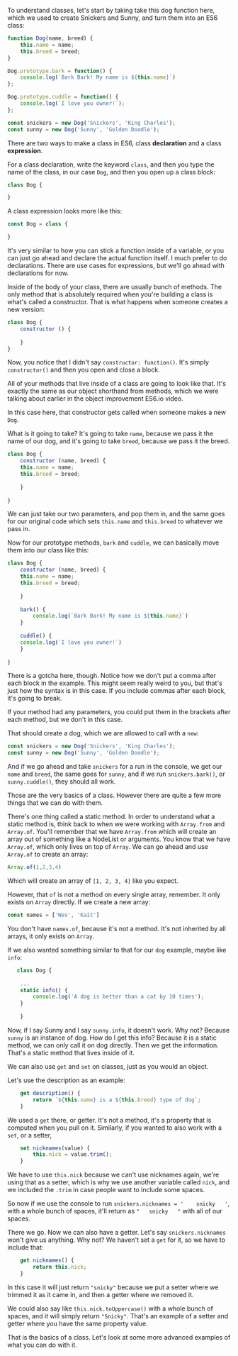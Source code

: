 To understand classes, let's start by taking take this dog function here, which we used to create Snickers and Sunny, and turn them into an ES6 class:

```js
function Dog(name, breed) {
    this.name = name;
    this.breed = breed;
}

Dog.prototype.bark = function() {
    console.log(`Bark Bark! My name is ${this.name}`)
};

Dog.prototype.cuddle = function() {
    console.log(`I love you owner!`);
};

const snickers = new Dog('Snickers', 'King Charles');
const sunny = new Dog('Sunny', 'Golden Doodle');
```

There are two ways to make a class in ES6, class **declaration** and a class **expression**. 

For a class declaration, write the keyword `class`, and then you type the name of the class, in our case `Dog`, and then you open up a class block:

```js
class Dog {

}
```

A class expression looks more like this:

```js
const Dog = class {

}
```
It's very similar to how you can stick a function inside of a variable, or you can just go ahead and declare the actual function itself. I much prefer to do declarations. There are use cases for expressions, but we'll go ahead with declarations for now.
 
Inside of the body of your class, there are usually bunch of methods. The only method that is absolutely required when you're building a class is what's called a constructor. That is what happens when someone creates a new version: 

```js
class Dog {
    constructor () {
    
    }
}
```

Now, you notice that I didn't say `constructor: function()`. It's simply `constructor()` and then you open and close a block.

All of your methods that live inside of a class are going to look like that. It's exactly the same as our object shorthand from methods, which we were talking about earlier in the object improvement ES6.io video.

In this case here, that constructor gets called when someone makes a new `Dog`.

What is it going to take? It's going to take `name`, because we pass it the name of our dog, and it's going to take `breed`, because we pass it the breed. 

```js
class Dog {
    constructor (name, breed) {
    this.name = name;
    this.breed = breed;
    
    }
    
}
```

We can just take our two parameters, and pop them in, and the same goes for our original code which sets `this.name` and `this.breed` to whatever we pass in.

Now for our prototype methods, `bark` and `cuddle`, we can basically move them into our class like this:

```js
class Dog {
    constructor (name, breed) {
    this.name = name;
    this.breed = breed;
    
    }
    
    bark() {
        console.log(`Bark Bark! My name is ${this.name}`)
    }
    
    cuddle() {
    console.log(`I love you owner!`)
    }
    
}
```
 
There is a gotcha here, though. Notice how we don't put a comma after each block in the example. This might seem really weird to you, but that's just how the syntax is in this case. If you include commas after each block, it's going to break.

If your method had any parameters, you could put them in the brackets after each method, but we don't in this case.

That should create a dog, which we are allowed to call with a `new`:

```js
const snickers = new Dog('Snickers', 'King Charles');
const sunny = new Dog('Sunny', 'Golden Doodle');
```

And if we go ahead and take `snickers` for a run in the console, we get our `name` and `breed`, the same goes for `sunny`, and if we run `snickers.bark()`, or `sunny.cuddle()`, they should all work.

Those are the very basics of a class. However there are quite a few more things that we can do with them.

There's one thing called a static method. In order to understand what a static method is, think back to when we were working with `Array.from` and `Array.of`. You'll remember that we have `Array.from` which will create an array out of something like a NodeList or arguments. You know that we have `Array.of`, which only lives on top of `Array`. We can go ahead and use `Array.of` to create an array:

```js
Array.of(1,2,3,4)
```

Which will create an array of `[1, 2, 3, 4]` like you expect.

However, that `of` is not a method on every single array, remember. It only exists on `Array` directly. If we create a new array:

```js
const names = ['Wes', 'Kait']
```

You don't have `names.of`, because it's not a method. It's not inherited by all arrays, it only exists on `Array`.

If we also wanted something similar to that for our `dog` example, maybe like `info`:

```js
   class Dog {
   
    ... 
    static info() {
        console.log('A dog is better than a cat by 10 times');
    }
    
    }
```

Now, if I say Sunny and I say `sunny.info`, it doesn't work. Why not? Because `sunny` is an instance of dog. How do I get this info? Because it is a static method, we can only call it on dog directly. Then we get the information. That's a static method that lives inside of it. 

We can also use `get` and `set` on classes, just as you would an object. 

Let's use the description as an example:

```js
    get description() {
        return `${this.name} is a ${this.breed} type of dog`;
    }
```

We used a `get` there, or getter. It's not a method, it's a property that is computed when you pull on it. Similarly, if you wanted to also work with a  `set`, or a setter,

```js
    set nicknames(value) {
        this.nick = value.trim();
    }
```


We have to use `this.nick` because we can't use nicknames again, we're using that as a setter, which is why we use another variable called `nick`, and we included the `.trim` in case people want to include some spaces.


So now if we use the console to run `snickers.nicknames = '    snicky   '`, with a whole bunch of spaces, it'll return as `"   snicky   "` with all of our spaces.

There we go. Now we can also have a getter. Let's say `snickers.nicknames` won't give us anything. Why not? We haven't set a `get` for it, so we have to include that:

```js
    get nicknames() {
        return this.nick;
    }
```


In this case it will just return `"snicky"` because we put a setter where we trimmed it as it came in, and then a getter where we removed it.

We could also say like `this.nick.toUppercase()` with a whole bunch of spaces, and it will simply return `"Snicky"`. That's an example of a setter and getter where you have the same property value.

That is the basics of a class. Let's look at some more advanced examples of what you can do with it.